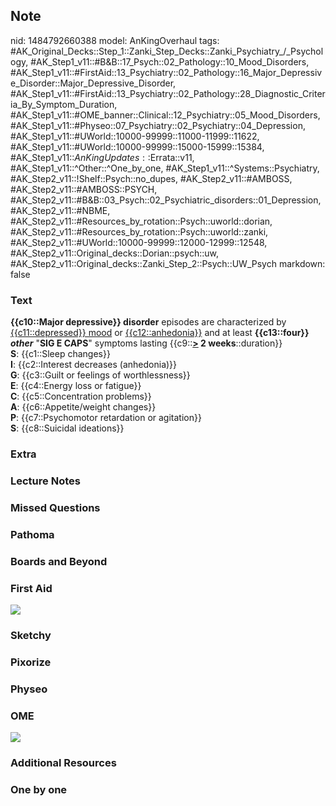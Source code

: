 ## Note
nid: 1484792660388
model: AnKingOverhaul
tags: #AK_Original_Decks::Step_1::Zanki_Step_Decks::Zanki_Psychiatry_/_Psychology, #AK_Step1_v11::#B&B::17_Psych::02_Pathology::10_Mood_Disorders, #AK_Step1_v11::#FirstAid::13_Psychiatry::02_Pathology::16_Major_Depressive_Disorder::Major_Depressive_Disorder, #AK_Step1_v11::#FirstAid::13_Psychiatry::02_Pathology::28_Diagnostic_Criteria_By_Symptom_Duration, #AK_Step1_v11::#OME_banner::Clinical::12_Psychiatry::05_Mood_Disorders, #AK_Step1_v11::#Physeo::07_Psychiatry::02_Psychiatry::04_Depression, #AK_Step1_v11::#UWorld::10000-99999::11000-11999::11622, #AK_Step1_v11::#UWorld::10000-99999::15000-15999::15384, #AK_Step1_v11::$AnKingUpdates::$Errata::v11, #AK_Step1_v11::^Other::^One_by_one, #AK_Step1_v11::^Systems::Psychiatry, #AK_Step2_v11::!Shelf::Psych::no_dupes, #AK_Step2_v11::#AMBOSS, #AK_Step2_v11::#AMBOSS::PSYCH, #AK_Step2_v11::#B&B::03_Psych::02_Psychiatric_disorders::01_Depression, #AK_Step2_v11::#NBME, #AK_Step2_v11::#Resources_by_rotation::Psych::uworld::dorian, #AK_Step2_v11::#Resources_by_rotation::Psych::uworld::zanki, #AK_Step2_v11::#UWorld::10000-99999::12000-12999::12548, #AK_Step2_v11::Original_decks::Dorian::psych::uw, #AK_Step2_v11::Original_decks::Zanki_Step_2::Psych::UW_Psych
markdown: false

### Text
<div>
  <b>{{c10::Major depressive}} disorder</b> episodes are
  characterized by <u>{{c11::depressed}} mood</u> or
  <u>{{c12::anhedonia}}</u> and at least <b>{{c13::four}}
  <i>other</i></b> "<b>SIG E CAPS</b>" symptoms lasting
  {{c9::<b><u>></u> 2 weeks</b>::duration}}
</div>
<div style="centerbox">
  <div class="mnemonics">
    <div>
      <b>S</b>: {{c1::Sleep changes}}
    </div>
    <div>
      <b>I</b>: {{c2::Interest decreases (anhedonia)}}
    </div>
    <div>
      <b>G</b>: {{c3::Guilt or feelings of worthlessness}}
    </div>
    <div>
      <b>E</b>: {{c4::Energy loss or fatigue}}
    </div>
    <div>
      <b>C</b>: {{c5::Concentration problems}}
    </div>
    <div>
      <b>A</b>: {{c6::Appetite/weight changes}}
    </div>
    <div>
      <b>P</b>: {{c7::Psychomotor retardation or agitation}}
    </div>
    <div>
      <b>S</b>: {{c8::Suicidal ideations}}
    </div>
  </div>
</div>

### Extra


### Lecture Notes


### Missed Questions


### Pathoma


### Boards and Beyond


### First Aid
<div>
  <div>
    <div><img src="tmp2kAwLo.png"></div>
  </div>
</div>

### Sketchy


### Pixorize


### Physeo


### OME
<div class="ome-widget">
  <a href=
  "https://onlinemeded.org/spa/psychiatry/mood-disorders/acquire?ref=anki">
  <img src="_OME_AnkiFlashcards_Lesson_1.png"></a>
</div>

### Additional Resources


### One by one

